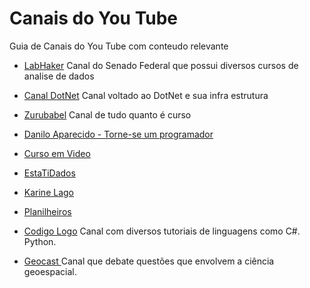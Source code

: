 # Canais do You Tube
Guia de Canais do You Tube com conteudo relevante

* [LabHaker](https://www.youtube.com/user/LabHackerCD/playlists) Canal do Senado Federal que possui diversos cursos de analise de dados

* [Canal DotNet](https://www.youtube.com/canaldotnet) Canal voltado ao DotNet e sua infra estrutura

* [Zurubabel](https://www.youtube.com/user/Zurubabel/playlists) Canal de tudo quanto é curso

* [Danilo Aparecido - Torne-se um programador](https://www.youtube.com/user/Didox59/playlists)

* [Curso em Video](https://www.youtube.com/user/cursosemvideo/playlists)

* [EstaTiDados](https://www.youtube.com/channel/UC4jROkPjTvnXRkuo2GAwKXw)

* [Karine Lago](https://www.youtube.com/channel/UCsx_ZsgsX6BIFueejCDBLkg)

* [Planilheiros](https://www.youtube.com/channel/UCusu-y_cy_0fXxOwCTmELqw/videos)

* [Codigo Logo](https://www.youtube.com/channel/UCwZFL945LUQcF9OpEWSfbeg/playlists) Canal com diversos tutoriais de linguagens como C#. Python. 

* [Geocast ](https://www.youtube.com/channel/UCLAeX4dyujMoy4xqHvxSDpQ/videos) Canal que debate questões que envolvem a ciência geoespacial.
